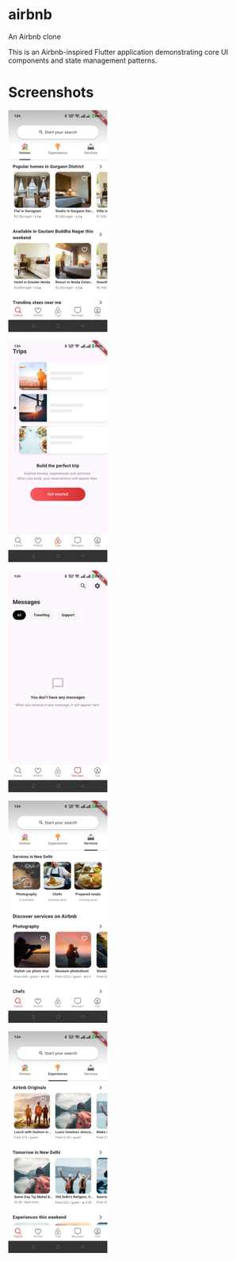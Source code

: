 # airbnb

An Airbnb clone

This is an Airbnb-inspired Flutter application demonstrating core UI components and state management patterns.

# Screenshots
<div style="overflow-x: auto; white-space: nowrap;">
<img src="screenshots/s1.jpeg"
alt="Image 1"
width="200"
style="display:inline-block; margin-right:10px;" />

<img src="screenshots/s2.jpeg"
alt="Image 2"
width="200"
style="display:inline-block; margin-right:10px;" />

<img src="screenshots/s3.jpeg"
alt="Image 3"
width="200"
style="display:inline-block; margin-right:10px;" />

<img src="screenshots/s4.jpeg"
alt="Image 4"
width="200"
style="display:inline-block; margin-right:10px;" />

<img src="screenshots/s5.jpeg"
alt="Image 5"
width="200"
style="display:inline-block; margin-right:10px;" />

</div>

